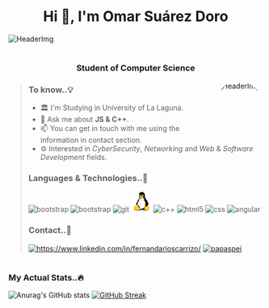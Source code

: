 <h1 align="center">Hi 🤙, I'm Omar Suárez Doro</h1>
<img src="https://media.tenor.com/a7F6sMASCz4AAAAC/tucker-henlo.gif" alt="HeaderImg" style="width: 60vw; height:40vh">

#

<h3 align="center">Student of Computer Science</h3>
<img align="right" src="https://media.giphy.com/media/bGgsc5mWoryfgKBx1u/giphy.gif" alt="HeaderImg" style="width: 10vw; height:10vw; border-radius:50%; border-width:2px"">

> ### To know..💡
>  - 🏛️ I'm Studying in University of La Laguna.</li> 
>  - 🧐 Ask me about **JS & C++**.</li>
>  - 📫 You can get in touch with me using the information in contact section.</li>
>  - ⚙️ Interested in *CyberSecurity*, *Networking* and *Web* & *Software Development* fields.</li>
>
> ### Languages & Technologies..📡
> <p><img src="https://upload.wikimedia.org/wikipedia/commons/6/6a/JavaScript-logo.png" alt="bootstrap" width="40" height="40"/> <img src="https://upload.wikimedia.org/wikipedia/commons/thumb/4/4c/Typescript_logo_2020.svg/1024px-Typescript_logo_2020.svg.png" alt="bootstrap" width="40" height="40"/> <img src="https://www.vectorlogo.zone/logos/git-scm/git-scm-icon.svg" alt="git" width="40" height="40"/> <img src="https://raw.githubusercontent.com/devicons/devicon/master/icons/linux/linux-original.svg" alt="linux" width="40" height="40"/> <img src="https://upload.wikimedia.org/wikipedia/commons/1/18/ISO_C%2B%2B_Logo.svg" alt="c++" width="40" height="40"/> <img src="https://upload.wikimedia.org/wikipedia/commons/6/61/HTML5_logo_and_wordmark.svg" alt="html5" width="40" height="40"/> <img src="https://upload.wikimedia.org/wikipedia/commons/d/d5/CSS3_logo_and_wordmark.svg" alt="css" width="40" height="40"/> <img src="https://upload.wikimedia.org/wikipedia/commons/c/cf/Angular_full_color_logo.svg" alt="angular" width="40" height="40"/></p>
>
> ### Contact..💬
> <p> <a href="https://www.linkedin.com/in/omar-su%C3%A1rez-doro-751aa3285/"><img align="center" src="https://raw.githubusercontent.com/rahuldkjain/github-profile-readme-generator/master/src/images/icons/Social/linked-in-alt.svg" alt="https://www.linkedin.com/in/fernandarioscarrizo/" height="30" width="40" /></a>
> <a href="https://leetcode.com/noexdevpen/"><img align="center" src="https://raw.githubusercontent.com/rahuldkjain/github-profile-readme-generator/master/src/images/icons/Social/leet-code.svg" alt="papaspei" height="30" width="40"/> </a></p>

#

### My Actual Stats..🔥

![Anurag's GitHub stats](https://github-readme-stats.vercel.app/api?username=OmarSuarezDoro&show_icons=true&theme=dark)
[![GitHub Streak](https://github-readme-streak-stats.herokuapp.com?user=OmarSuarezDoro&theme=dark&hide_border=true)](https://git.io/streak-stats)
